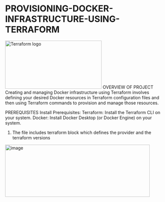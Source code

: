 # PROVISIONING-DOCKER-INFRASTRUCTURE-USING-TERRAFORM

<img width="312" height="156" alt="Terraform logo" src="https://github.com/user-attachments/assets/6c0d421f-24f8-43b2-9f9c-1886150415e2" />
OVERVIEW OF PROJECT
Creating and managing Docker infrastructure using Terraform involves defining your desired Docker resources in Terraform configuration files and then using Terraform commands to provision and manage those resources.

PREREQUISITES
Install Prerequisites:
Terraform: Install the Terraform CLI on your system.
Docker: Install Docker Desktop (or Docker Engine) on your system.

1. The file includes terraform block which defines the provider and the terraform versions
 <img width="468" height="169" alt="image" src="https://github.com/user-attachments/assets/0d7bd693-2081-4dab-a629-d731807abf2d" />


